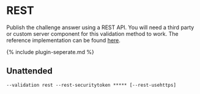 ---
---
# REST
Publish the challenge answer using a REST API. You will need a third party or custom server component 
for this validation method to work. The reference implementation can be found [here](https://github.com/marcoskirchner/AcmeChallengeResponder).

{% include plugin-seperate.md %}

## Unattended 
`‑‑validation rest ‑‑rest-securitytoken ***** [‑‑rest-usehttps]`